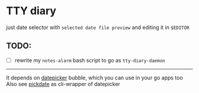 # TTY diary

just date selector with `selected date file preview` and editing it in `$EDITOR`


## TODO:
- [ ] rewrite my `notes-alarm` bash script to go as `tty-diary-daemon`


---

It depends on [datepicker](https://github.com/maraloon/datepicker) bubble, which you can use in your go apps too
Also see [pickdate](https://github.com/maraloon/pickdate) as cli-wrapper of datepicker
